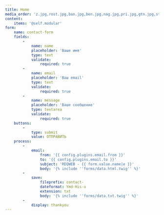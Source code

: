 ```yaml
---
title: Home
media_order: 'z.jpg,rost.jpg,ban.jpg,ben.jpg,nag.jpg,pri.jpg,gtn.jpg,stb.jpg,vo.jpg,telegram.svg,vk.svg'
content:
    items: '@self.modular'
form:
    name: contact-form
    fields:
        -
            name: name
            placeholder: 'Ваше имя'
            type: text
            validate:
                required: true
        -
            name: email
            placeholder: 'Ваш email'
            type: text
            validate:
                required: true
        -
            name: message
            placeholder: 'Ваше сообщение'
            type: textarea
            validate:
                required: true
    buttons:
        -
            type: submit
            value: ОТПРАВИТЬ
    process:
        -
            email:
                from: '{{ config.plugins.email.from }}'
                to: '{{ config.plugins.email.to }}'
                subject: 'REQWEB - {{ form.value.name|e }}'
                body: '{% include ''forms/data.html.twig'' %}'
        -
            save:
                fileprefix: contact-
                dateformat: Ymd-His-u
                extension: txt
                body: '{% include ''forms/data.txt.twig'' %}'
        -
            display: thankyou
---
```


